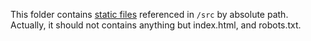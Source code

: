 This folder contains [static files](https://cli.vuejs.org/guide/html-and-static-assets.html#static-assets-handling)
referenced in `/src` by absolute path. Actually, it should not contains anything but index.html, and robots.txt.
